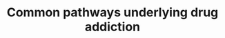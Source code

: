 ---
annotations:
- id: PW:0001030
  parent: disease pathway
  type: Pathway Ontology
  value: cocaine addiction pathway
- id: PW:0001031
  parent: disease pathway
  type: Pathway Ontology
  value: amphetamine addiction pathway
- id: DOID:0050741
  parent: disease of mental health
  type: Disease Ontology
  value: alcohol dependence
- id: PW:0001032
  parent: disease pathway
  type: Pathway Ontology
  value: morphine addiction pathway
- id: PW:0000013
  parent: disease pathway
  type: Pathway Ontology
  value: disease pathway
- id: PW:0000754
  parent: drug pathway
  type: Pathway Ontology
  value: drug pathway
- id: PW:0001033
  parent: disease pathway
  type: Pathway Ontology
  value: nicotine addiction pathway
authors:
- Andra
- Egonw
- Khanspers
- AlexanderPico
- DeSl
- Eweitz
description: The pathway was modeled after Figure 2 in Li, et al. 2008 and is based
  on the common pathways identified in their study as well as protein interaction
  data. Specifically, glutamate and dopamine neuroactive ligand-receptor interactions
  trigger long-term potentiation, MAPK and GnRH signaling and gap junction regulation
  (green outlined pathway nodes). Related functional modules such as depolarization,
  gene expression and cytoskeleton regulation are also indicated (non-outlined pathway
  nodes). Among the several positive feedback loops identified in this pathway, the
  authors highlighted fast and slow ones in red and blue, respectively.  Proteins
  on this pathway have targeted assays available via the [https://assays.cancer.gov/available_assays?wp_id=WP2636
  CPTAC Assay Portal]
last-edited: 2021-05-14
ndex: 5b6a8f40-8b65-11eb-9e72-0ac135e8bacf
organisms:
- Homo sapiens
redirect_from:
- /index.php/Pathway:WP2636
- /instance/WP2636
- /instance/WP2636_rr116781
revision: r116781
schema-jsonld:
- '@context': https://schema.org/
  '@id': https://wikipathways.github.io/pathways/WP2636.html
  '@type': Dataset
  creator:
    '@type': Organization
    name: WikiPathways
  description: The pathway was modeled after Figure 2 in Li, et al. 2008 and is based
    on the common pathways identified in their study as well as protein interaction
    data. Specifically, glutamate and dopamine neuroactive ligand-receptor interactions
    trigger long-term potentiation, MAPK and GnRH signaling and gap junction regulation
    (green outlined pathway nodes). Related functional modules such as depolarization,
    gene expression and cytoskeleton regulation are also indicated (non-outlined pathway
    nodes). Among the several positive feedback loops identified in this pathway,
    the authors highlighted fast and slow ones in red and blue, respectively.  Proteins
    on this pathway have targeted assays available via the [https://assays.cancer.gov/available_assays?wp_id=WP2636
    CPTAC Assay Portal]
  keywords:
  - ACTB
  - ACTG1
  - ACTG2
  - ADCY1
  - ADCY8
  - ARAF
  - CAMK2A
  - CAMK4
  - CREB1
  - Ca++
  - CaM
  - Connexin 32
  - DRD1
  - DRD2
  - DRD4
  - Dopamine
  - ERK1
  - ERK2
  - GRIA1
  - GRIA2
  - GRIA3
  - GRIA4
  - GRIN1
  - GRIN2A
  - GRM1
  - GRM5
  - Gi
  - Glutamate
  - Gs
  - Inhibitor-1
  - MEK1
  - MEK2
  - PPP1CA
  - PPP1CB
  - PPP1CC
  - PRKACA
  - PRKACB
  - PRKACG
  - PRKCA
  - PRKCB
  - PRKCG
  - RAF1
  - RAP1A
  - RAP1B
  - 'cAMP '
  license: CC0
  name: Common pathways underlying drug addiction
seo: CreativeWork
title: Common pathways underlying drug addiction
wpid: WP2636
---
